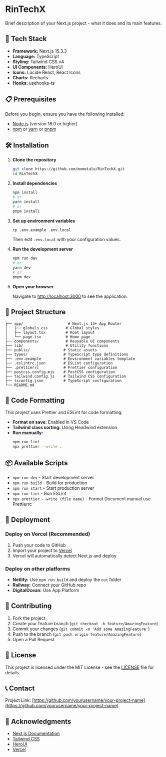 # RinTechX

Brief description of your Next.js project - what it does and its main features.

## 🚀 Tech Stack

- **Framework:** Next.js 15.3.3
- **Language:** TypeScript
- **Styling:** Tailwind CSS v4
- **UI Components:** HeroUI
- **Icons:** Lucide React, React Icons
- **Charts:** Recharts
- **Hooks:** usehooks-ts

## 📋 Prerequisites

Before you begin, ensure you have the following installed:

- [Node.js](https://nodejs.org/) (version 18.0 or higher)
- [npm](https://www.npmjs.com/) or [yarn](https://yarnpkg.com/) or [pnpm](https://pnpm.io/)

## 🛠️ Installation

1. **Clone the repository**

   ```bash
   git clone https://github.com/momotalo/RinTechX.git
   cd RinTechX
   ```

2. **Install dependencies**

   ```bash
   npm install
   # or
   yarn install
   # or
   pnpm install
   ```

3. **Set up environment variables**

   ```bash
   cp .env.example .env.local
   ```

   Then edit `.env.local` with your configuration values.

4. **Run the development server**

   ```bash
   npm run dev
   # or
   yarn dev
   # or
   pnpm dev
   ```

5. **Open your browser**

   Navigate to [http://localhost:3000](http://localhost:3000) to see the application.

## 📁 Project Structure

```
├── app/                    # Next.js 13+ App Router
│   ├── globals.css        # Global styles
│   ├── layout.tsx         # Root layout
│   └── page.tsx           # Home page
├── components/            # Reusable UI components
├── lib/                   # Utility functions
├── public/               # Static assets
├── types/                # TypeScript type definitions
├── .env.example          # Environment variables template
├── .eslintrc.json        # ESLint configuration
├── .prettierrc           # Prettier configuration
├── postcss.config.mjs    # PostCSS configuration
├── tailwind.config.js    # Tailwind CSS configuration
├── tsconfig.json         # TypeScript configuration
└── README.md
```

## 🎨 Code Formatting

This project uses Prettier and ESLint for code formatting:

- **Format on save:** Enabled in VS Code
- **Tailwind class sorting:** Using Headwind extension
- **Run manually:**
  ```bash
  npm run lint
  npx prettier --write .
  ```

## 📦 Available Scripts

- `npm run dev` - Start development server
- `npm run build` - Build for production
- `npm run start` - Start production server
- `npm run lint` - Run ESLint
- `npx prettier --write (file name)` - Format Document manual use Prettierrc

## 🚀 Deployment

### Deploy on Vercel (Recommended)

1. Push your code to GitHub
2. Import your project to [Vercel](https://vercel.com)
3. Vercel will automatically detect Next.js and deploy

### Deploy on other platforms

- **Netlify:** Use `npm run build` and deploy the `out` folder
- **Railway:** Connect your GitHub repo
- **DigitalOcean:** Use App Platform

## 🤝 Contributing

1. Fork the project
2. Create your feature branch (`git checkout -b feature/AmazingFeature`)
3. Commit your changes (`git commit -m 'Add some AmazingFeature'`)
4. Push to the branch (`git push origin feature/AmazingFeature`)
5. Open a Pull Request

## 📝 License

This project is licensed under the MIT License - see the [LICENSE](LICENSE) file for details.

## 📞 Contact

Project Link: [https://github.com/yourusername/your-project-name](https://github.com/yourusername/your-project-name)

## 🙏 Acknowledgments

- [Next.js Documentation](https://nextjs.org/docs)
- [Tailwind CSS](https://tailwindcss.com)
- [HeroUI](https://heroui.com)
- [Vercel](https://vercel.com)
